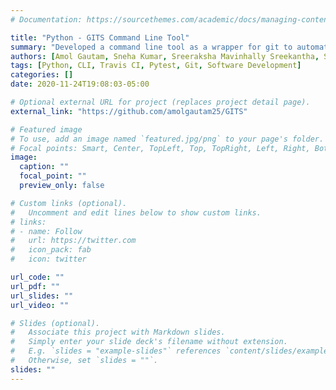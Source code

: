 ```yaml
---
# Documentation: https://sourcethemes.com/academic/docs/managing-content/

title: "Python - GITS Command Line Tool"
summary: "Developed a command line tool as a wrapper for git to automate some of the more complex git workflows. Written in python, used Travis CI for CI/CD, flake8 for style checking, Pytest for testing"
authors: [Amol Gautam, Sneha Kumar, Sreeraksha Mavinhally Sreekantha, Srujana Rachakonda, Tanay Agarwal]
tags: [Python, CLI, Travis CI, Pytest, Git, Software Development]
categories: []
date: 2020-11-24T19:08:03-05:00

# Optional external URL for project (replaces project detail page).
external_link: "https://github.com/amolgautam25/GITS"

# Featured image
# To use, add an image named `featured.jpg/png` to your page's folder.
# Focal points: Smart, Center, TopLeft, Top, TopRight, Left, Right, BottomLeft, Bottom, BottomRight.
image:
  caption: ""
  focal_point: ""
  preview_only: false

# Custom links (optional).
#   Uncomment and edit lines below to show custom links.
# links:
# - name: Follow
#   url: https://twitter.com
#   icon_pack: fab
#   icon: twitter

url_code: ""
url_pdf: ""
url_slides: ""
url_video: ""

# Slides (optional).
#   Associate this project with Markdown slides.
#   Simply enter your slide deck's filename without extension.
#   E.g. `slides = "example-slides"` references `content/slides/example-slides.md`.
#   Otherwise, set `slides = ""`.
slides: ""
---
```

